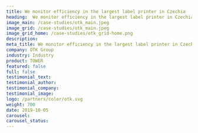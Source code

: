 ```yaml
---
title: We monitor efficiency in the largest label printer in Czechia
heading:  We monitor efficiency in the largest label printer in Czechia
image_main: /case-studies/otk_main.jpeg
image_grid: /case-studies/otk_main.jpeg
image_grid_home: /case-studies/otk_grid-home.png
description:
meta_title: We monitor efficiency in the largest label printer in Czechia | HARDWARIO case study
company: OTK Group
industry: Industry
product: TOWER
featured: false
full: false
testimonial_text: 
testimonial_author: 
testimonial_company: 
testimonial_image: 
logo: /partners/color/otk.svg
weight: 700
date: 2019-10-05
carousel: 
carousel_status: 
---
```

